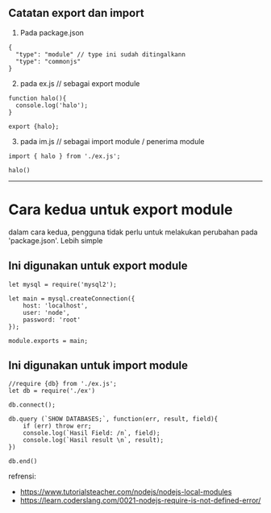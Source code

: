 ## Catatan export dan import

1. Pada package.json 
```
{
  "type": "module" // type ini sudah ditingalkann
  "type": "commonjs"
}
```

2. pada ex.js // sebagai export module 
```
function halo(){
  console.log('halo');
}

export {halo};

```

3. pada im.js // sebagai import module / penerima module 
```
import { halo } from './ex.js';

halo()

```

***
# Cara kedua untuk export module
dalam cara kedua, pengguna tidak perlu untuk melakukan perubahan pada 'package.json'. Lebih simple

## Ini digunakan untuk export module
```
let mysql = require('mysql2');

let main = mysql.createConnection({
    host: 'localhost',
    user: 'node',
    password: 'root'
});

module.exports = main;
```

## Ini digunakan untuk import module
```
//require {db} from './ex.js';
let db = require('./ex')

db.connect();

db.query (`SHOW DATABASES;`, function(err, result, field){
    if (err) throw err;
    console.log(`Hasil Field: /n`, field);
    console.log(`Hasil result \n`, result);
})

db.end()
```


refrensi: 
- https://www.tutorialsteacher.com/nodejs/nodejs-local-modules
- https://learn.coderslang.com/0021-nodejs-require-is-not-defined-error/
